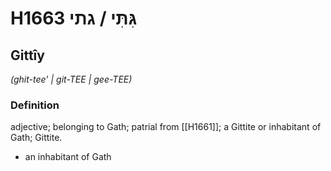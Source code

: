 # H1663 גִּתִּי / גתי

## Gittîy

_(ghit-tee' | ɡit-TEE | ɡee-TEE)_

### Definition

adjective; belonging to Gath; patrial from [[H1661]]; a Gittite or inhabitant of Gath; Gittite.

- an inhabitant of Gath
